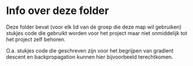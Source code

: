 Info over deze folder
=====================
Deze folder bevat (voor elk lid van de groep die deze map wil gebruiken) stukjes
code die gebruikt worden voor het project maar niet onmiddelijk tot het project
zelf behoren.  
  
O.a. stukjes code die geschreven zijn voor het begrijpen van gradient descent en
backpropagation kunnen hier bijvoorbeeld terechtkomen.